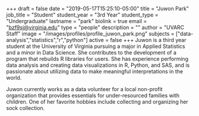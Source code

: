 +++
draft = false
date = "2019-05-17T15:25:10-05:00"
title = "Juwon Park"
job_title = "Student"
student_year = "3rd Year"
student_type = "Undergraduate"
lastname = "park"
biolink = true
email = "bzf9sj@virginia.edu"
type = "people"
description = ""
author = "UVARC Staff"
image = "/images/profiles/profile_juwon_park.png"
subjects = ["data-analysis","statistics","r","python"]
active = false
+++
Juwon is a third year student at the University of Virginia pursuing a major in Applied Statistics and a minor in Data Science. She contributes to the development of a program that rebuilds R libraries for users. She has experience performing data analysis and creating data visualizations in R, Python, and SAS, and is passionate about utilizing data to make meaningful interpretations in the world.

Juwon currently works as a data volunteer for a local non-profit organization that provides essentials for under-resourced families with children. One of her favorite hobbies include collecting and organizing her sock collection.
